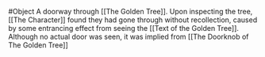 #Object 
A doorway through [[The Golden Tree]]. Upon inspecting the tree, [[The Character]] found they had gone through without recollection, caused by some entrancing effect from seeing the  [[Text of the Golden Tree]]. Although no actual door was seen, it was implied from [[The Doorknob of The Golden Tree]]